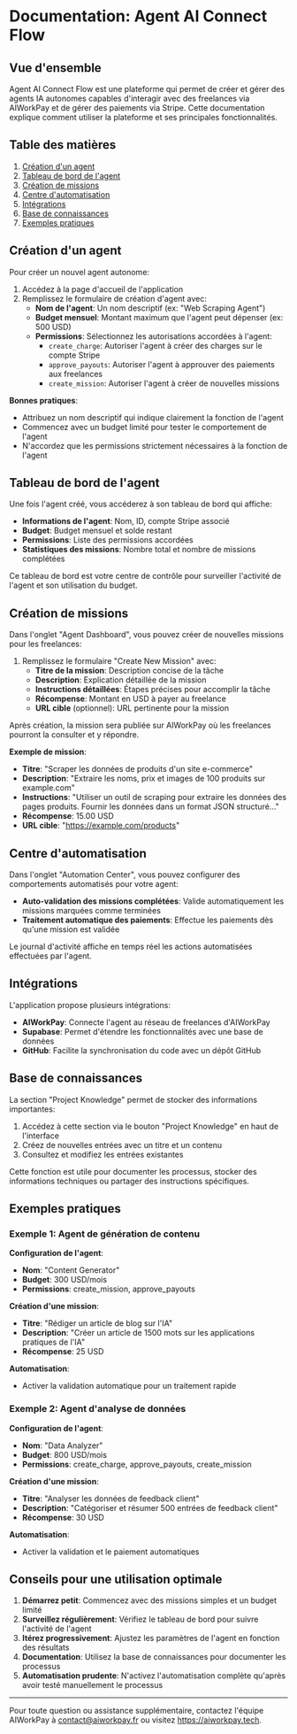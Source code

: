 
# Documentation: Agent AI Connect Flow

## Vue d'ensemble

Agent AI Connect Flow est une plateforme qui permet de créer et gérer des agents IA autonomes capables d'interagir avec des freelances via AIWorkPay et de gérer des paiements via Stripe. Cette documentation explique comment utiliser la plateforme et ses principales fonctionnalités.

## Table des matières

1. [Création d'un agent](#création-dun-agent)
2. [Tableau de bord de l'agent](#tableau-de-bord-de-lagent)
3. [Création de missions](#création-de-missions)
4. [Centre d'automatisation](#centre-dautomatisation)
5. [Intégrations](#intégrations)
6. [Base de connaissances](#base-de-connaissances)
7. [Exemples pratiques](#exemples-pratiques)

## Création d'un agent

Pour créer un nouvel agent autonome:

1. Accédez à la page d'accueil de l'application
2. Remplissez le formulaire de création d'agent avec:
   - **Nom de l'agent**: Un nom descriptif (ex: "Web Scraping Agent")
   - **Budget mensuel**: Montant maximum que l'agent peut dépenser (ex: 500 USD)
   - **Permissions**: Sélectionnez les autorisations accordées à l'agent:
     - `create_charge`: Autoriser l'agent à créer des charges sur le compte Stripe
     - `approve_payouts`: Autoriser l'agent à approuver des paiements aux freelances
     - `create_mission`: Autoriser l'agent à créer de nouvelles missions

**Bonnes pratiques**: 
- Attribuez un nom descriptif qui indique clairement la fonction de l'agent
- Commencez avec un budget limité pour tester le comportement de l'agent
- N'accordez que les permissions strictement nécessaires à la fonction de l'agent

## Tableau de bord de l'agent

Une fois l'agent créé, vous accéderez à son tableau de bord qui affiche:

- **Informations de l'agent**: Nom, ID, compte Stripe associé
- **Budget**: Budget mensuel et solde restant
- **Permissions**: Liste des permissions accordées
- **Statistiques des missions**: Nombre total et nombre de missions complétées

Ce tableau de bord est votre centre de contrôle pour surveiller l'activité de l'agent et son utilisation du budget.

## Création de missions

Dans l'onglet "Agent Dashboard", vous pouvez créer de nouvelles missions pour les freelances:

1. Remplissez le formulaire "Create New Mission" avec:
   - **Titre de la mission**: Description concise de la tâche
   - **Description**: Explication détaillée de la mission
   - **Instructions détaillées**: Étapes précises pour accomplir la tâche
   - **Récompense**: Montant en USD à payer au freelance
   - **URL cible** (optionnel): URL pertinente pour la mission

Après création, la mission sera publiée sur AIWorkPay où les freelances pourront la consulter et y répondre.

**Exemple de mission**:
- **Titre**: "Scraper les données de produits d'un site e-commerce"
- **Description**: "Extraire les noms, prix et images de 100 produits sur example.com"
- **Instructions**: "Utiliser un outil de scraping pour extraire les données des pages produits. Fournir les données dans un format JSON structuré..."
- **Récompense**: 15.00 USD
- **URL cible**: "https://example.com/products"

## Centre d'automatisation

Dans l'onglet "Automation Center", vous pouvez configurer des comportements automatisés pour votre agent:

- **Auto-validation des missions complétées**: Valide automatiquement les missions marquées comme terminées
- **Traitement automatique des paiements**: Effectue les paiements dès qu'une mission est validée

Le journal d'activité affiche en temps réel les actions automatisées effectuées par l'agent.

## Intégrations

L'application propose plusieurs intégrations:

- **AIWorkPay**: Connecte l'agent au réseau de freelances d'AIWorkPay
- **Supabase**: Permet d'étendre les fonctionnalités avec une base de données
- **GitHub**: Facilite la synchronisation du code avec un dépôt GitHub

## Base de connaissances

La section "Project Knowledge" permet de stocker des informations importantes:

1. Accédez à cette section via le bouton "Project Knowledge" en haut de l'interface
2. Créez de nouvelles entrées avec un titre et un contenu
3. Consultez et modifiez les entrées existantes

Cette fonction est utile pour documenter les processus, stocker des informations techniques ou partager des instructions spécifiques.

## Exemples pratiques

### Exemple 1: Agent de génération de contenu

**Configuration de l'agent**:
- **Nom**: "Content Generator"
- **Budget**: 300 USD/mois
- **Permissions**: create_mission, approve_payouts

**Création d'une mission**:
- **Titre**: "Rédiger un article de blog sur l'IA"
- **Description**: "Créer un article de 1500 mots sur les applications pratiques de l'IA"
- **Récompense**: 25 USD

**Automatisation**:
- Activer la validation automatique pour un traitement rapide

### Exemple 2: Agent d'analyse de données

**Configuration de l'agent**:
- **Nom**: "Data Analyzer"
- **Budget**: 800 USD/mois
- **Permissions**: create_charge, approve_payouts, create_mission

**Création d'une mission**:
- **Titre**: "Analyser les données de feedback client"
- **Description**: "Catégoriser et résumer 500 entrées de feedback client"
- **Récompense**: 30 USD

**Automatisation**:
- Activer la validation et le paiement automatiques

## Conseils pour une utilisation optimale

1. **Démarrez petit**: Commencez avec des missions simples et un budget limité
2. **Surveillez régulièrement**: Vérifiez le tableau de bord pour suivre l'activité de l'agent
3. **Itérez progressivement**: Ajustez les paramètres de l'agent en fonction des résultats
4. **Documentation**: Utilisez la base de connaissances pour documenter les processus
5. **Automatisation prudente**: N'activez l'automatisation complète qu'après avoir testé manuellement le processus

---

Pour toute question ou assistance supplémentaire, contactez l'équipe AIWorkPay à contact@aiworkpay.fr ou visitez https://aiworkpay.tech.
